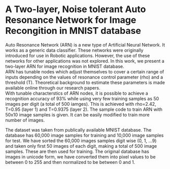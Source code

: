 # A Two-layer, Noise tolerant Auto Resonance Network for Image Recongition in MNIST database
Auto Resonance Network (ARN) is a new type of Artificial Neural Network.  It works as a generic data classifier. These networks were originally introduced for use in Robotic applications.  However, the use of these networks for other applications was not explored.  In this work, we present a two-layer ARN for image recognition in MNIST database.  
ARN has tunable nodes which adjust themselves to cover a certain range of inputs depending on the values of resonance control parameter (rho) and a threshold (T).
Theoretical background to estimate these parameters is made available online through our research papers.  
With tunable characterstics of ARN nodes, it is possible to achieve a recognition accuracy of 93% while using very few training samples as 50 images per digit (a total of 500 iamges).  This is achieved with rho=2.42, T=0.95 (layer 1) and T=0.9375 (layer 2).
The sample code to train ARN with 50x10 image samples is given. It can be easily modified to train more number of images.

The dataset was taken from publically available MNIST database. The database has 60,000 image samples for training and 10,000 image samples for test.
We have sorted the 60,000 images samples digit wise (0, 1, ...9) and taken only first 50 images of each digit, making a total of 500 image samples.  These are then used for training.
The original database has images in unicode form, we have converted them into pixel values to be between 0 to 255 and then normalized to be between 0 and 1.
